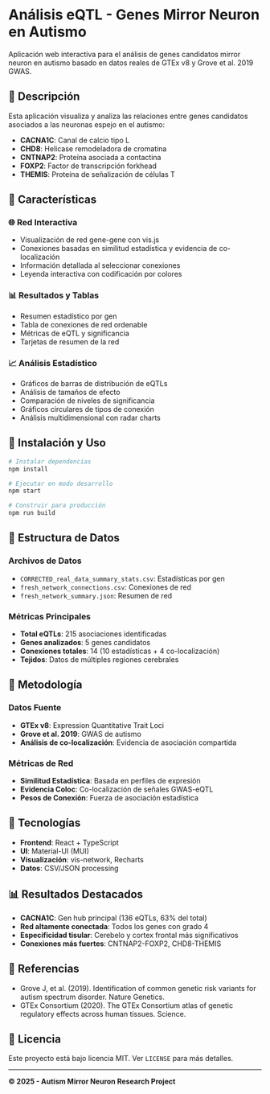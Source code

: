 # Análisis eQTL - Genes Mirror Neuron en Autismo

Aplicación web interactiva para el análisis de genes candidatos mirror neuron en autismo basado en datos reales de GTEx v8 y Grove et al. 2019 GWAS.

## 🧬 Descripción

Esta aplicación visualiza y analiza las relaciones entre genes candidatos asociados a las neuronas espejo en el autismo:

- **CACNA1C**: Canal de calcio tipo L
- **CHD8**: Helicase remodeladora de cromatina  
- **CNTNAP2**: Proteína asociada a contactina
- **FOXP2**: Factor de transcripción forkhead
- **THEMIS**: Proteína de señalización de células T

## 🔬 Características

### 🌐 Red Interactiva
- Visualización de red gene-gene con vis.js
- Conexiones basadas en similitud estadística y evidencia de co-localización
- Información detallada al seleccionar conexiones
- Leyenda interactiva con codificación por colores

### 📊 Resultados y Tablas
- Resumen estadístico por gen
- Tabla de conexiones de red ordenable
- Métricas de eQTL y significancia
- Tarjetas de resumen de la red

### 📈 Análisis Estadístico
- Gráficos de barras de distribución de eQTLs
- Análisis de tamaños de efecto
- Comparación de niveles de significancia
- Gráficos circulares de tipos de conexión
- Análisis multidimensional con radar charts

## 🚀 Instalación y Uso

```bash
# Instalar dependencias
npm install

# Ejecutar en modo desarrollo
npm start

# Construir para producción
npm run build
```

## 📁 Estructura de Datos

### Archivos de Datos
- `CORRECTED_real_data_summary_stats.csv`: Estadísticas por gen
- `fresh_network_connections.csv`: Conexiones de red
- `fresh_network_summary.json`: Resumen de red

### Métricas Principales
- **Total eQTLs**: 215 asociaciones identificadas
- **Genes analizados**: 5 genes candidatos
- **Conexiones totales**: 14 (10 estadísticas + 4 co-localización)
- **Tejidos**: Datos de múltiples regiones cerebrales

## 🔬 Metodología

### Datos Fuente
- **GTEx v8**: Expression Quantitative Trait Loci
- **Grove et al. 2019**: GWAS de autismo
- **Análisis de co-localización**: Evidencia de asociación compartida

### Métricas de Red
- **Similitud Estadística**: Basada en perfiles de expresión
- **Evidencia Coloc**: Co-localización de señales GWAS-eQTL
- **Pesos de Conexión**: Fuerza de asociación estadística

## 🎨 Tecnologías

- **Frontend**: React + TypeScript
- **UI**: Material-UI (MUI)
- **Visualización**: vis-network, Recharts
- **Datos**: CSV/JSON processing

## 📊 Resultados Destacados

- **CACNA1C**: Gen hub principal (136 eQTLs, 63% del total)
- **Red altamente conectada**: Todos los genes con grado 4
- **Especificidad tisular**: Cerebelo y cortex frontal más significativos
- **Conexiones más fuertes**: CNTNAP2-FOXP2, CHD8-THEMIS

## 🔗 Referencias

- Grove J, et al. (2019). Identification of common genetic risk variants for autism spectrum disorder. Nature Genetics.
- GTEx Consortium (2020). The GTEx Consortium atlas of genetic regulatory effects across human tissues. Science.

## 📄 Licencia

Este proyecto está bajo licencia MIT. Ver `LICENSE` para más detalles.

---

**© 2025 - Autism Mirror Neuron Research Project**